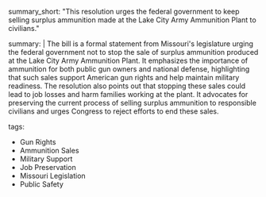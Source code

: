 summary_short: "This resolution urges the federal government to keep selling surplus ammunition made at the Lake City Army Ammunition Plant to civilians."

summary: |
  The bill is a formal statement from Missouri's legislature urging the federal government not to stop the sale of surplus ammunition produced at the Lake City Army Ammunition Plant. It emphasizes the importance of ammunition for both public gun owners and national defense, highlighting that such sales support American gun rights and help maintain military readiness. The resolution also points out that stopping these sales could lead to job losses and harm families working at the plant. It advocates for preserving the current process of selling surplus ammunition to responsible civilians and urges Congress to reject efforts to end these sales.

tags:
  - Gun Rights
  - Ammunition Sales
  - Military Support
  - Job Preservation
  - Missouri Legislation
  - Public Safety
